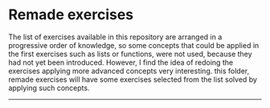 # Remade exercises

The list of exercises available in this repository are arranged in a progressive order of knowledge, so some concepts that could be applied in the first exercises such as lists or functions, were not used, because they had not yet been introduced. However, I find the idea of redoing the exercises applying more advanced concepts very interesting. this folder, remade exercises will have some exercises selected from the list solved by applying such concepts.

---
